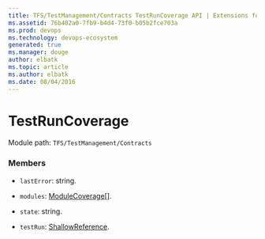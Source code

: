 ```yaml
---
title: TFS/TestManagement/Contracts TestRunCoverage API | Extensions for Visual Studio Team Services
ms.assetid: 76b402a0-7fb9-b4d4-73f0-b05b2fce703a
ms.prod: devops
ms.technology: devops-ecosystem
generated: true
ms.manager: douge
author: elbatk
ms.topic: article
ms.author: elbatk
ms.date: 08/04/2016
---
```


# TestRunCoverage

Module path: `TFS/TestManagement/Contracts`


### Members

* `lastError`: string. 

* `modules`: [ModuleCoverage](../../../TFS/TestManagement/Contracts/ModuleCoverage.md)[]. 

* `state`: string. 

* `testRun`: [ShallowReference](../../../TFS/TestManagement/Contracts/ShallowReference.md). 

